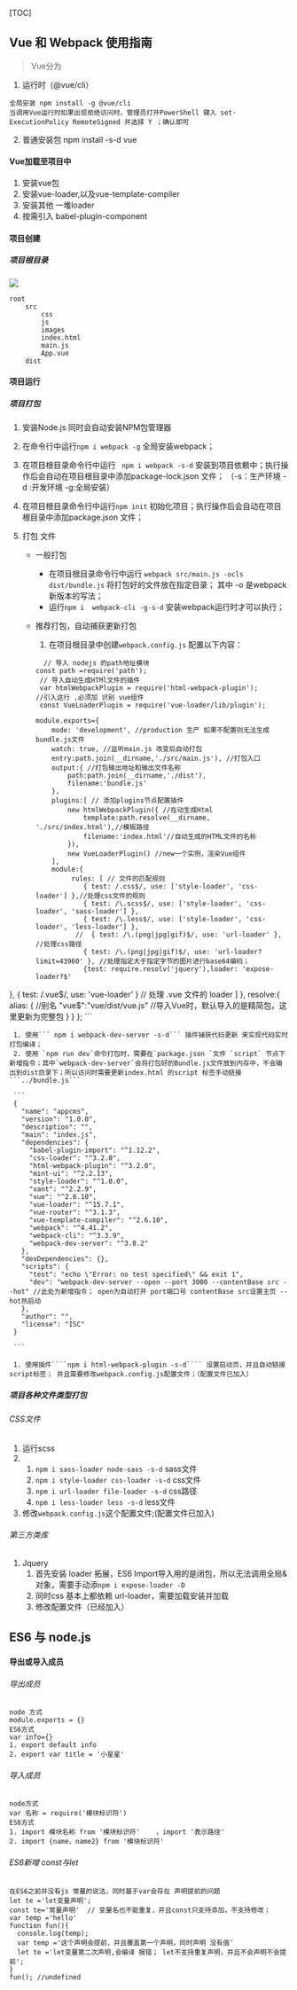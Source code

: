 [TOC]

## Vue 和 Webpack 使用指南
> Vue分为
1. 运行时（@vue/cli）
```
全局安装 npm install -g @vue/cli
当调用Vue运行时如果出现拒绝访问时，管理员打开PowerShell 键入 set-ExecutionPolicy RemoteSigned 并选择 Y ；确认即可
```
2. 普通安装包 npm install -s-d vue
#### Vue加载至项目中
1. 安装vue包
2. 安装vue-loader,以及vue-template-compiler
3. 安装其他 一堆loader
4. 按需引入 babel-plugin-component

#### 项目创建
##### 项目根目录
![](./../images/1571825414092.png)

```
root
	src	
		css
		js
		images
		index.html
		main.js
		App.vue
	dist
```

#### 项目运行

##### 项目打包

1. 安装Node.js 同时会自动安装NPM包管理器

2. 在命令行中运行````npm i webpack -g```` 全局安装webpack；

3. 在项目根目录命令行中运行 ``` npm i webpack -s-d``` 安装到项目依赖中；执行操作后会自动在项目根目录中添加package-lock.json 文件； （-s：生产环境 -d :开发环境 -g:全局安装）

4. 在项目根目录命令行中运行````npm init```` 初始化项目；执行操作后会自动在项目根目录中添加package.json 文件；

5. 打包 文件

   - 一般打包
     - 在项目根目录命令行中运行 ```webpack src/main.js -ocls dist/bundle.js```  将打包好的文件放在指定目录； 其中 -o 是webpack新版本的写法；
     - 运行```npm i  webpack-cli -g-s-d``` 安装webpack运行时才可以执行；

   - 推荐打包，自动捕获更新打包

     1. 在项目根目录中创建`webpack.config.js` 配置以下内容：

     ```
       // 导入 nodejs 的path地址模块
     const path =require('path');
      // 导入自动生成HTMl文件的插件
      var htmlWebpackPlugin = require('html-webpack-plugin');
     //引入这行 ,必须加 识别 vue组件
      const VueLoaderPlugin = require('vue-loader/lib/plugin'); 
     
     module.exports={
         mode: 'development', //production 生产 如果不配置则无法生成 bundle.js文件
         watch: true, //监听main.js 改变后自动打包
         entry:path.join(__dirname,'./src/main.js'), //打包入口
         output:{ //打包输出地址和输出文件名称
             path:path.join(__dirname,'./dist'),
             filename:'bundle.js'
         },
         plugins:[ // 添加plugins节点配置插件
             new htmlWebpackPlugin({ //在动生成Html
                 template:path.resolve(__dirname, './src/index.html'),//模板路径
                 filename:'index.html'//自动生成的HTML文件的名称
             }),
             new VueLoaderPlugin() //new一个实例，渲染Vue组件
         ],
         module:{
              rules: [ // 文件的匹配规则
                 { test: /.css$/, use: ['style-loader', 'css-loader'] },//处理css文件的规则
                 { test: /\.scss$/, use: ['style-loader', 'css-loader', 'sass-loader'] },
                 { test: /\.less$/, use: ['style-loader', 'css-loader', 'less-loader'] },
               //  { test: /\.(png|jpg|gif)$/, use: 'url-loader' }, //处理css路径
                 { test: /\.(png|jpg|gif)$/, use: 'url-loader?limit=43960' }, //处理指定大于指定字节的图片进行base64编码；
                 {test: require.resolv('jquery'),loader: 'expose-loader?$'
},
  { test: /\.vue$/, use: 'vue-loader' } // 处理 .vue 文件的 loader
             ]
         },
         resolve:{
             alias: { //别名
                 "vue$":"vue/dist/vue.js" //导入Vue时，默认导入的是精简包，这里更新为完整包
             }
         }
     };
     ```

     1. 使用``` npm i webpack-dev-server -s-d``` 插件捕获代码更新 来实现代码实时打包编译；
     2. 使用 `npm run dev`命令打包时，需要在`package.json `文件 `script` 节点下新增指令；其中`webpack-dev-server`会将打包好的Bundle.js文件放到内存中，不会输出到dist目录下；所以访问时需要更新index.html 的script 标签手动链接```../bundle.js```

     ```
     {
       "name": "appcms",
       "version": "1.0.0",
       "description": "",
       "main": "index.js",
       "dependencies": {
         "babel-plugin-import": "^1.12.2",
         "css-loader": "^3.2.0",
         "html-webpack-plugin": "^3.2.0",
         "mint-ui": "^2.2.13",
         "style-loader": "^1.0.0",
         "vant": "^2.2.9",
         "vue": "^2.6.10",
         "vue-loader": "^15.7.1",
         "vue-router": "^3.1.3",
         "vue-template-compiler": "^2.6.10",
         "webpack": "^4.41.2",
         "webpack-cli": "^3.3.9",
         "webpack-dev-server": "^3.8.2"
       },
       "devDependencies": {},
       "scripts": {
         "test": "echo \"Error: no test specified\" && exit 1",
         "dev": "webpack-dev-server --open --port 3000 --contentBase src --hot" //此处为新增指令； open为自动打开 port端口号 contentBase src设置主页 --hot热启动
       },
       "author": "",
       "license": "ISC"
     }
     
     ```

     1. 使用插件````npm i html-webpack-plugin -s-d```` 设置启动页，并且自动链接script标签； 并且需要修改webpack.config.js配置文件；（配置文件已加入）
##### 项目各种文件类型打包

###### CSS文件

1. 运行scss 
2. 
   1. ```npm i sass-loader node-sass -s-d```  sass文件
   2. `npm i style-loader css-loader -s-d` css文件
   3. `npm i url-loader file-loader -s-d` css路径
   4. ```npm i less-loader less -s-d``` less文件
3. 修改`webpack.config.js`这个配置文件;(配置文件已加入)

###### 第三方类库
1. Jquery
   1. 首先安装 loader 拓展，ES6 Import导入用的是闭包，所以无法调用全局&对象，需要手动添```npm i expose-loader -D ```
   2. 同时css 基本上都依赖 url-loader，需要加载安装并加载
   3. 修改配置文件（已经加入）



## ES6 与 node.js

####  导出或导入成员

###### 导出成员

```
node 方式
module.exports = {}
ES6方式
var info={}
1. export default info
2. export var title = '小星星' 
```

###### 导入成员

```
node方式
var 名称 = require('模块标识符')
ES6方式
1. import 模块名称 from '模块标识符'    ，import '表示路径'
2. import {name，name2} from '模块标识符'
```
###### ES6新增 const与let 
```
在ES6之前并没有js 常量的说法，同时基于var会存在 声明提前的问题
let te ='let变量声明';
const te='常量声明'  // 变量名也不能重复，并且const只支持添加，不支持修改；
var temp ='hello'
function fun(){
  console.log(temp);
  var temp ='这个声明会提前，并且覆盖第一个声明，同时声明 没有值'
  let te ='let变量第二次声明,会编译 报错； let不支持重复声明，并且不会声明不会提前'; 
}
fun(); //undefined

```
